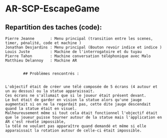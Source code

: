 # AR-SCP-EscapeGame

## Repartition des taches (code):

	Pierre Jeanne       : Menu principal (transition entre les scenes, timer, pénalité, code et machine )
	Jonathan Desjardins : Menu principal (Bouton revoir indice et indice ) 
	Louis Juste         : Machine de l'interrogatoire et du tuyau 
	Pierre Tahon        : Machine conversation téléphonique avec Malo
	Matthieu Delannoy   : Machine AR


			## Problèmes rencontrés :

			
	L'objectif était de créer une télé composée de 5 écrans (4 autour et un au dessus) ou la statue apparaissait.
	Ces écrans ne s'allumait que si le joueur était présent devant. 
	Le but était de garder en vision la statue alors qu'une jauge augmentait si on ne la regardait pas, cette dite jauge descendait quand la statue était en visuel.
	Malheureusement même si tout cela était fonctionnel l'objectif était que le joueur puisse tourner autour de la statue mais l'application en AR c'est révélé impossible, 
	la télé ne voulant pas apparaître quand demandé et même si elle apparaissait la rotation autour de celle-ci était impossible.
